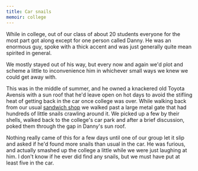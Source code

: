 ```yaml
---
title: Car snails
memoir: college
---
```


While in college, out of our class of about 20 students everyone for the most part got along except for one person called Danny. He was an enormous guy, spoke with a thick accent and was just generally quite mean spirited in general.

We mostly stayed out of his way, but every now and again we'd plot and scheme a little to inconvenience him in whichever small ways we knew we could get away with.

This was in the middle of summer, and he owned a knackered old Toyota Avensis with a sun roof that he'd leave open on hot days to avoid the stifling heat of getting back in the car once college was over. While walking back from our usual [sandwich shop](/memoirs/yer-prawns/) we walked past a large metal gate that had hundreds of little snails crawling around it. We picked up a few by their shells, walked back to the college's car park and after a brief discussion, poked them through the gap in Danny's sun roof.

Nothing really came of this for a few days until one of our group let it slip and asked if he'd found more snails than usual in the car. He was furious, and actually smashed up the college a little while we were just laughing at him. I don't know if he ever did find any snails, but we must have put at least five in the car.